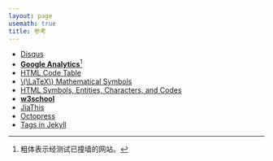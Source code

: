 ```yaml
---
layout: page
usemath: true
title: 参考
---
```


* [Disqus](http://www.disqus.com/)
* [**Google Analytics**](http://www.google.com/analytics)[^bold]
* [HTML Code Table](http://www.ascii.cl/htmlcodes.htm)
* [\\(\LaTeX\\) Mathematical Symbols](/assets/LaTeX-Mathematical-Symbols.pdf)
* [HTML Symbols, Entities, Characters, and Codes](http://http://htmlarrows.com/)
* [**w3school**](http://www.w3schools.com/)
* [JiaThis](http://www.jiathis.com/)
* [Octopress](http://octopress.org/)
* [Tags in Jekyll](http://charliepark.org/tags-in-jekyll/)

[^bold]: 粗体表示经测试已撞墙的网站。